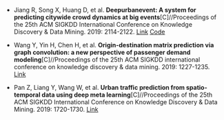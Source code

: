 * Jiang R, Song X, Huang D, et al. <b>Deepurbanevent: A system for predicting citywide crowd dynamics at big events</b>[C]//Proceedings of the 25th ACM SIGKDD International Conference on Knowledge Discovery & Data Mining. 2019: 2114-2122. [Link](https://dl.acm.org/doi/abs/10.1145/3292500.3330654) [Code](https://github.com/deepkashiwa/DeepUrbanEvent)

* Wang Y, Yin H, Chen H, et al. <b>Origin-destination matrix prediction via graph convolution: a new perspective of passenger demand modeling</b>[C]//Proceedings of the 25th ACM SIGKDD international conference on knowledge discovery & data mining. 2019: 1227-1235. [Link](https://dl.acm.org/doi/abs/10.1145/3292500.3330877)

* Pan Z, Liang Y, Wang W, et al. <b>Urban traffic prediction from spatio-temporal data using deep meta learning</b>[C]//Proceedings of the 25th ACM SIGKDD International Conference on Knowledge Discovery & Data Mining. 2019: 1720-1730. [Link](https://dl.acm.org/doi/abs/10.1145/3292500.3330884)
